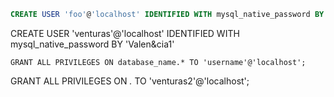 ```sql
CREATE USER 'foo'@'localhost' IDENTIFIED WITH mysql_native_password BY 'bar';
```

CREATE USER 'venturas'@'localhost' IDENTIFIED WITH mysql_native_password BY 'Valen&cia1'

```
GRANT ALL PRIVILEGES ON database_name.* TO 'username'@'localhost';
```

GRANT ALL PRIVILEGES ON *.* TO 'venturas2'@'localhost';